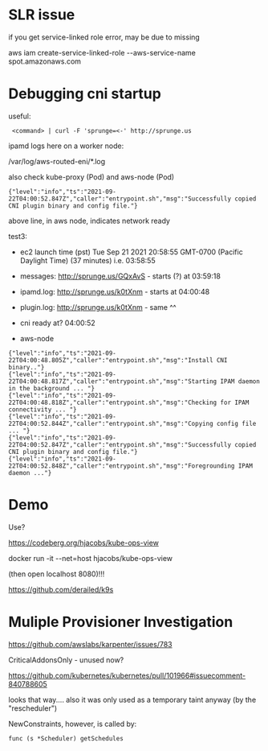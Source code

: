 # SLR issue

if you get service-linked role error, may be due to missing

aws iam create-service-linked-role --aws-service-name spot.amazonaws.com

# Debugging cni startup


useful:

```
 <command> | curl -F 'sprunge=<-' http://sprunge.us
 ```

ipamd logs here on a worker node:

/var/log/aws-routed-eni/*.log

also check kube-proxy (Pod) and aws-node (Pod)

```
{"level":"info","ts":"2021-09-22T04:00:52.847Z","caller":"entrypoint.sh","msg":"Successfully copied CNI plugin binary and config file."}
```

above line, in aws node, indicates network ready

test3:

- ec2 launch time (pst) Tue Sep 21 2021 20:58:55 GMT-0700 (Pacific Daylight Time) (37 minutes)
  i.e.                                               03:58:55
- messages: http://sprunge.us/GQxAvS - starts (?) at 03:59:18
- ipamd.log: http://sprunge.us/k0tXnm - starts at    04:00:48
- plugin.log: http://sprunge.us/k0tXnm - same ^^
- cni ready at?                                      04:00:52

- aws-node 
```
{"level":"info","ts":"2021-09-22T04:00:48.805Z","caller":"entrypoint.sh","msg":"Install CNI binary.."}
{"level":"info","ts":"2021-09-22T04:00:48.817Z","caller":"entrypoint.sh","msg":"Starting IPAM daemon in the background ... "}
{"level":"info","ts":"2021-09-22T04:00:48.818Z","caller":"entrypoint.sh","msg":"Checking for IPAM connectivity ... "}
{"level":"info","ts":"2021-09-22T04:00:52.844Z","caller":"entrypoint.sh","msg":"Copying config file ... "}
{"level":"info","ts":"2021-09-22T04:00:52.847Z","caller":"entrypoint.sh","msg":"Successfully copied CNI plugin binary and config file."}
{"level":"info","ts":"2021-09-22T04:00:52.848Z","caller":"entrypoint.sh","msg":"Foregrounding IPAM daemon ..."}
```


# Demo

Use?

https://codeberg.org/hjacobs/kube-ops-view

  docker run -it --net=host hjacobs/kube-ops-view
  
  (then open localhost 8080)!!!

https://github.com/derailed/k9s


# Muliple Provisioner Investigation

https://github.com/awslabs/karpenter/issues/783


CriticalAddonsOnly - unused now?

https://github.com/kubernetes/kubernetes/pull/101966#issuecomment-840788605

looks that way.... also it was only used as a temporary taint anyway
(by the "rescheduler")

NewConstraints, however, is called by:

```
func (s *Scheduler) getSchedules
```


